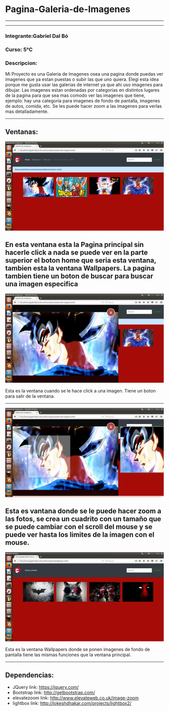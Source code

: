 # Pagina-Galeria-de-Imagenes
-----
-----

### Integrante:Gabriel Dal Bó

### Curso: 5°C

### Descripcion:

Mi Proyecto es una Galeria de Imagenes osea una pagina donde puedas ver imagenes que ya estan puestas o subir las que uno quiera. Elegi esta idea porque me gusta usar las galerias de internet ya que ahi uso imagenes para dibujar. Las imagenes estan ordenadas por categorias en distintos lugares de la pagina para que sea mas comodo ver las imagenes que tiene, ejemplo: hay una categoria para imagenes de fondo de pantalla, imagenes de autos, comida, etc. Se les puede hacer zoom a las imagenes para verlas mas detalladamente. 

----

## Ventanas:
![alt text](https://github.com/GabrielDalBoH/Pagina-Galeria-de-Imagenes/blob/master/Src/Captura%20de%20pantalla%20de%202017-11-07%2010-04-11.png)

En esta ventana esta la Pagina principal sin hacerle click a nada se puede ver en la parte superior el boton home que seria esta ventana, tambien esta la ventana Wallpapers. La pagina tambien tiene un boton de buscar para buscar una imagen especifica 
----

![alt text](https://github.com/GabrielDalBoH/Pagina-Galeria-de-Imagenes/blob/master/Src/Captura%20de%20pantalla%20de%202017-11-07%2010-04-49.png)

Esta es la ventana cuando se le hace click a una imagen. Tiene un boton para salir de la ventana.

----

![alt text](https://github.com/GabrielDalBoH/Pagina-Galeria-de-Imagenes/blob/master/Src/Captura%20de%20pantalla%20de%202017-11-07%2010-05-17.png)

Esta es vantana donde se le puede hacer zoom a las fotos, se crea un cuadrito con un tamaño que se puede cambiar con el scroll del mouse y se puede ver hasta los limites de la imagen con el mouse.
----

![alt text](https://github.com/GabrielDalBoH/Pagina-Galeria-de-Imagenes/blob/master/Src/Captura%20de%20pantalla%20de%202017-11-07%2010-06-54.png)

Esta es la ventana Wallpapers donde se ponen imagenes de fondo de pantalla tiene las mismas funciones que la ventana principal.


----

## Dependencias: 
* JQuery link: https://jquery.com/
* Bootstrap link: http://getbootstrap.com/
* elevatezoom link: http://www.elevateweb.co.uk/image-zoom
* lightbox link: http://lokeshdhakar.com/projects/lightbox2/

